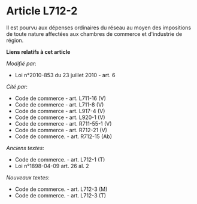 # Article L712-2

Il est pourvu aux dépenses ordinaires du réseau au moyen        des impositions de toute nature affectées aux chambres de
commerce et d'industrie de région.

**Liens relatifs à cet article**

_Modifié par_:

  - Loi n°2010-853 du 23 juillet 2010 - art. 6

_Cité par_:

  - Code de commerce - art. L711-16 (V)
  - Code de commerce - art. L711-8 (V)
  - Code de commerce - art. L917-4 (V)
  - Code de commerce - art. L920-1 (V)
  - Code de commerce - art. R711-55-1 (V)
  - Code de commerce - art. R712-21 (V)
  - Code de commerce. - art. R712-15 (Ab)

_Anciens textes_:

  - Code de commerce. - art. L712-1 (T)
  - Loi n°1898-04-09 art. 26 al. 2

_Nouveaux textes_:

  - Code de commerce. - art. L712-3 (M)
  - Code de commerce. - art. L712-3 (T)
